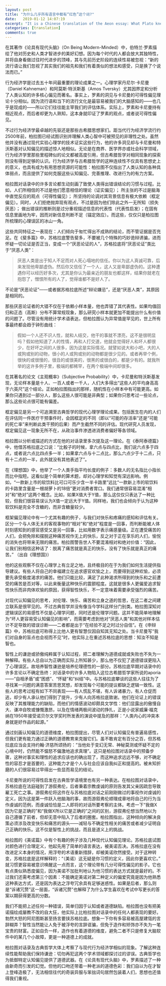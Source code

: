 ```yaml
---
layout: post
title: "为什么几乎所有语言中都有“红色”这个词?"
date:   2019-01-12 14:07:19
excerpt: "It is a Chinese translation of the Aeon essay: What Plato knew about behavioural economics. (A lot)"
categories: [translation]
comments: true
---
```

在其著作《论具有现代头脑》（On Being Modern-Minded）中，伯特兰·罗素描绘了他对历史和人类才智进步的美好幻想。因为每个时代的人都会放大其独特性，并将自身看做过往时代进步的顶峰，其与先前历史阶段的连续性易被忽视：“新的流行语让我们忽视了其实我们的祖先和我们有着类似的想法和感受，只是换了个说法而已。”

行为经济学是过去五十年间最重要的理论成果之一。心理学家丹尼尔·卡尼曼（Daniel Kahneman）和阿莫斯·特沃斯基（Amos Tversky）尤其因界定和分析了人类认知的许多核心偏见而著名。事实上，罗素的洞见与卡尼曼的可得性偏见理论十分相似。因为流行语和当下的流行文化是最容易被我们的大脑感知的——也几乎是现成的——所以它们往往能主宰我们的评估体系。实际上，罗素和卡尼曼持有相近观点，而后者却更为人熟知，这本身就印证了罗素的观点，或者说可得性偏见。

不过行为经济学最卓越的先驱还是那些古希腊思想家们。距当代行为经济学流行约2500年前，柏拉图已经试图识别并理解人类心智中可被预见的非理性之处。虽然他并没有通过现代实验心理学的技术证实这些行为，他的许多洞见却与卡尼曼和特沃斯基对认知偏见的描述惊人地相似。无论是在商界、医学界亦或社会科学领域，行为经济学里那些里程碑似的论文都被高度引用，但古希腊哲学对相同现象的探索则没有得到足够的认识。行为经济学与古希腊哲学的这种连续性不仅具有思想史上的意义，也具有成为有用思想资源的可能性：柏拉图不仅指出了人类认知的各种具体弱点，而且提供了如何克服这些认知偏见、完善推理、改进行为的有力方案。

柏拉图对话录中的许多言论都生动刻画了致使人类得出错误结论的习惯与过程。比如，人们所相信的不过是他们愿意相信的理论（证实偏见）； 所主张的不过是脑海中直觉反应的观点（可得性偏见）； 所坚持的论调对其背景信息有极大依赖（框定偏见）。同时，人们拒绝抛弃现有观点，不过是因为他们除此之外一无所知（损失厌恶）； 做出错误的推断则是过分重视描述信息的代表性（代表性启发）；在固有信息里画地为牢，因而对新信息判断不足（锚定效应）。而这些，仅仅只是柏拉图所梳理的心理误区的冰山一角。

这些共同特征之一表现在：人们倾向于匆忙得出不成熟的结论，而不管证据是否充足。在《斐多篇》中，苏格拉底警告斐多，不要被几个特殊的巧妙诡辩诱骗，进而怀疑一切论证是否正当，变成一个“厌恶论证的人”，苏格拉底将“厌恶论证”类比于“厌恶人类”：

> 厌恶人类是出于知人不足而对人死心塌地的信任。你以为这人真诚可靠，后来发现他卑鄙虚伪。然后你又信任了一个人，这人又是卑鄙虚伪的。这种遭遇你可以经历好多次，尤其是你认为最亲近的朋友也都这样，结果你就老在抱怨了，憎恨所有的人了，觉得谁都不是好人了。

不论是“厌恶论证”——或者据苏格拉底所述“辩论嫌忌”，还是“厌恶人类”，其原因是相同的。

那些厌恶论证者的大错不仅在于依赖小样本量，他也弄错了其代表性。如果均值回归和正态（高斯）分布不算常规现象，那么研究小样本就更加不能提出什么有价值的问题了。尽管没有用统计学术语表达，但柏拉图认为异常值是罕见的，世上所有事最终都会趋于钟形曲线：

> 假如一个人还不识人性，就和人结交，他干的事就不漂亮，这不是很明显吗？假如他知道了人的性情，再和人打交道，他就会觉得好人和坏人都很少，在好坏之间的人很多，因为这是实际情况。就譬如说大和小吧，大的人或狗或别的动物，很小的人或狗或别的动物都是很少见的。或者再举个例，很快的或很慢的，很丑的或很美的，很黑的或很白的，都是少有的。就我所举的这许多例子里，极端的都稀罕，在两个极端中间却很多。

在其著名的论文《主观概率》（Subjective Probability）中，卡尼曼和特沃斯基发现，无论样本量是十人、一百人或者一千人，人们大多得出“这些人的平均身高高于六英尺”这个结论。正如柏拉图指出的那样，随机性在小样本中有可能更高。如果你只遇到过一部分人，那么这些人很可能是非典型；如果你只思考过一些论点，那么这些论点很可能有偏差。

框定偏见是另一个可追溯至古典哲学的现代心理学理论成果。包括医生在内的人们在评估同一件医疗干预事件时，会因框定的不同（即以“可能的存活率”还是“可能的死亡率”来判断此类干预的后果）而产生截然不同的评估。现代研究人员发现，框定偏见这一现象无所不在，从政治事件渗透进消费者偏好等各领域。

柏拉图以分析或描述的方式在他的对话录里多次提及这一理论。在《泰阿泰德篇》中，他借苏格拉底之口说：“比骰子的时候，拿六点与四点比，我们说六点多于四点，或者说六点比四点多一半；如果拿六点与十二点比，那么六点少于十二点，只有十二点的一半，此外就没有其他表述了”。

在《理想国》中，他举了一个人类手指平均长度的例子：多数人的无名指比小指长而比中指短。这看似是个简单的算术题，却对心理学和知觉有深远影响。例如，“一款新上市的软饮料比可口可乐少含一半卡路里”远比“一款新上市的软饮料的卡路里含量是一根胡萝卜的18倍”更对消费者胃口。我们通常很容易混淆“相对”和“绝对”这两个概念。比如，如果X值大于Y值，那么这仅仅只表达了一种比较，但我们很容易误认为X值一定远大于Y值。同样地，我们也会倾向于认为这种软饮料是完全不含糖的，而非含糖量较少。

框架偏见理论中有一个尤其有趣的例子，与我们对快乐和疼痛的感知和评估有关。区分一个与人体无关的客观事物的“相对”和“绝对”程度是一回事，而判断能被人体时刻感知到的感官感受又是另一回事，比如用数字表示痛感量级。正在遭受痛苦的人们，会把免除和摆脱这种痛苦视作无上的快乐，反之对于正在享乐的人们，愉悦的消失也将带来无限的痛苦。柏拉图警告世人不要混淆相对和绝对价值：“因此，让我们别相信这种话了：脱离了痛苦就是真正的快乐，没有了快乐就是真正的痛苦。” （出自《理想国》）

他的这些观察不仅在心理学上有立足之地，且终极目的在于为我们如何生活提供指导建议。有些人将自己的幸福建立在追求感官欢愉之上，而要得到这种欢愉，必须要先承受极度渴求的痛苦。他们只能比较，满足了此种渴求所得到的快乐和之前遭受的痛苦是否对等，以此来衡量这种快乐的震颤程度。这就是很多人更偏爱追求智性快乐而非肉体欢愉的原因，获得智性快乐，不一定意味着需要承受强烈的痛苦。

对现代认知偏见的思考，对伦理、快乐、痛苦和立身之道的哲思，在这二者之间建立联系是很罕见的。不过古典哲学并没有像当今学科这样分门别类。柏拉图深知对逻辑误区的易感性不仅是心理学问题，同时还是伦理学问题。这并不能简单地理解为“坏人更容易受认知偏见的影响”，而需要考虑到他对“厌恶人类”和其他对样本估计不足导致的错误诊断——二者都是出于“在经验不足之时过分自信”。在《申辩篇》中，苏格拉底可称得上比他人更有智慧仅因自知其无知之处。当卡尼曼写“我们对自身的盲点也会视而不见”时，他实际上在重述苏格拉底的思想：知汝不知是智也。

智性上的谦逊或骄傲纯粹属于认知过程，把二者理解为道德成就或失败也不失为一种解释。有些人总自以为正确而实际上所知甚少，那么他不仅犯了道德错误更陷入了心理误区。故培养智性谦逊是培养伦理德性的一部分。苏格拉底早期对话录中的许多言论以不确定告终：对话录中的许多人物陷入这位古希腊哲学家所说的aporia——“自相矛盾”或“困惑”、“怀疑”和“纠结”中。与苏格拉底攀谈的这些人往往为了寻找某一问题的满意答案苦思冥想，却发现每个可能的提议都缺乏逻辑一致性。这些人的思考过程有如下不同表现——有人慌乱不堪，有人诉诸暴力，有人仓促而逃，却少有人承认他们得到了提升，少有人向苏格拉底致谢。他们在论证上的错误反映了其推理能力的缺陷，而他们的情感波动却颇具文学性：他们显露出的傲慢自大、谦冲自牧或慷慨激昂，以及在情绪两极间波动的挣扎，正是小说家威廉·福克纳在1950年接受诺贝尔文学奖时所发表的演说中提及的那样：“人类内心的冲突本身就是好作品的起源。”

通过刻画认知偏见的道德维度，柏拉图提出，尽管人们对认知偏见有普遍易感性，但我们更有能力通过正确的道德教育来克服它们。虽不敢肯定有百分之百，但苏格拉底应当会支持约翰·济慈所颂扬的：“当他处于变幻无常、神秘莫测或怀疑不定的心境中时，仍然能不愠怒不偏激地追求真理”。这只是柏拉图对话录中的预备步骤，这种对事实和理性的追求应该也的确出现了，而这种追求远远不够，对不确定性的容忍才是首要的，这种能力才是个人与社会应该自我纠正和提高的。被未知折磨的人们很容易过早得出一些显而易见的结论。

卡尼曼所说的可得性启发在古典哲学语境里也有另一种表达。在柏拉图对话录中，苏格拉底在法庭碰到了游叙弗伦，后者秉着宗教虔诚的原则告发其父亲因疏忽导致雇工死亡之事。游叙弗伦将这件在与苏格拉底对话之前刚刚做过的事视作对虔诚的定义，因为这是第一件跃入他脑海的事，故而游叙弗伦顺理成章地将自己的行为当作虔诚的范例，而虔诚恰恰是二人即将的对话所要考察的主体。考虑一下“我做X因为它是正确的”和“我做X所以它是正确的”之间的区别，游叙弗伦想当然地以为自己遵循了前者，但却无意中陷入了后者的圈套。柏拉图指出，这种倾向的解决良策必须涉及改变快乐和痛苦的源头——减轻与不确定性相关的痛苦或者减少证明自己正确的快乐。这不仅是智性上的挑战，而且是道义上的挑战。

柏拉图的《美诺篇》中有个有趣的例子涉及几种现代认知偏见理论。苏格拉底试图对颜色进行合理定义，他起先用了简单的语言表达，被美诺否决。苏格拉底在没有改进定义本身的情况，用浮夸的术语重新措辞，却被美诺欣然接受。对于这种转变，苏格拉底是这样解释的：“（美诺）这无疑是你习惯的定义，因此你更喜欢它。” 就习惯更容易被意识唤醒这一点而言，这个理论带有几分可得性偏见的影子。它也有点类似熟悉度偏见，因为美诺不加批判地认为他习惯的表达方式就是最好的。不过我们还需考虑第三个因素：不能确定美诺对第二种定义的偏爱究竟是因为他熟悉这种表达方式，还是因为表达之浮夸冗余具有足够迷惑性。如果是后者，那么则是“诉诸冗赘”这一层面，“诉诸冗赘”也解释了为什么学生喜欢在考试中写更长的答案以期获得更高的分数。

我们不能把上述任何一种错误，简单归因于认知或者道德缺陷。柏拉图也没有把美诺描绘成屡教不改的自大狂，他实际上比柏拉图对话录中的任何人都表现的要好。勃然大怒的阿尼图斯甚至扬言要挟苏格拉底。想象一下你有多容易被高屋建瓴的言辞糊弄？智性当然能让人免于被浮夸的言辞诓骗，但免于造作和矫饰亦不失为一笔宝贵的财富。正如自负一样，造作也有着道德的维度，避免二者不只是修复大脑软件中的某几个小故障，更是一种道德上的成就。

柏拉图对话录及古典哲学大体上考察了与现代行为经济学相似的现象。了解这种连续性能帮助我们保持谦逊：切勿再犯这两个学术领域都探讨过的谬误。古典哲学也为抵御特定认知偏见提供了道德武器。在《论具有现代头脑》中，罗素描述了一种由新奇而引发的幻觉。但他的口吻还带着一种老派的道德色彩：我们自以为在才智上登峰造极了，无法相信往代的奇装异服与笨拙词句居然包装着人们，思想也还值得我们重视。
